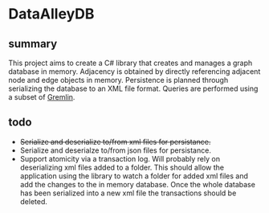 # DataAlleyDB
## summary
This project aims to create a C# library that creates and manages a graph database in memory. Adjacency is obtained by directly referencing adjacent node and edge objects in memory. Persistence is planned through serializing the database to an XML file format. Queries are performed using a subset of [Gremlin](https://tinkerpop.apache.org/gremlin.html). 

## todo
* ~~Serialize and deserialize to/from xml files for persistance.~~
* Serialize and deserialze to/from json files for persistance.
* Support atomicity via a transaction log. Will probably rely on deserializing xml files added to a folder. This should allow the application using the library to watch a folder for added xml files and add the changes to the in memory database. Once the whole database has been serialized into a new xml file the transactions should be deleted.
